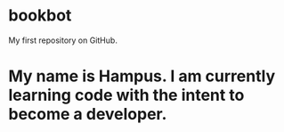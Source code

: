 # bookbot
My first repository on GitHub.

# My name is Hampus. I am currently learning code with the intent to become a developer.
